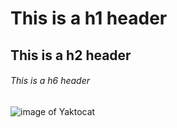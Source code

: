 # This is a h1 header
## This is a h2 header
###### This is a h6 header

![image of Yaktocat](https://octodex.github.com/images/yaktocat.png)
